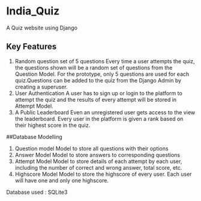 # India_Quiz
A Quiz website using Django

## Key Features
1. Random question set of 5 questions
  Every time a user attempts the quiz, the questions shown will be a random set of questions from the Question Model. For the prototype, only 5 questions are used for each quiz.Questions can be added to the quiz from the Django Admin by creating a superuser.
2. User Authentication
  A user has to sign up or login to the platform to attempt the quiz and the results of every attempt will be stored in Attempt Model.
3. A Public Leaderboard
  Even an unregistered user gets access to the view the leaderboard. Every user in the platform is given a rank based on their highest score in the quiz.

##Database Modelling
1. Question  model
  Model to store all questions with their options
2. Answer Model
  Model to store answers to corresponding questions
3. Attempt Model
  Model to store details of each attempt by each user, including the number of correct and wrong answer, total score, etc.
4. Highscore Model
  Model to store the highscore of every user. Each user will have one and only one highscore.
  
Database used : SQLite3
